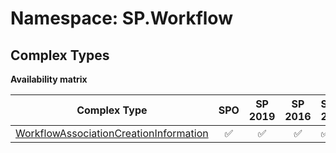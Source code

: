 # Namespace: SP.Workflow

## Complex Types

**Availability matrix**

Complex Type | SPO | SP 2019 | SP 2016 | SP 2013
----------|:---:|:-------:|:-------:|:-------
[WorkflowAssociationCreationInformation](./ComplexTypes/WorkflowAssociationCreationInformation.md) | ✅ | ✅ | ✅ | ✅